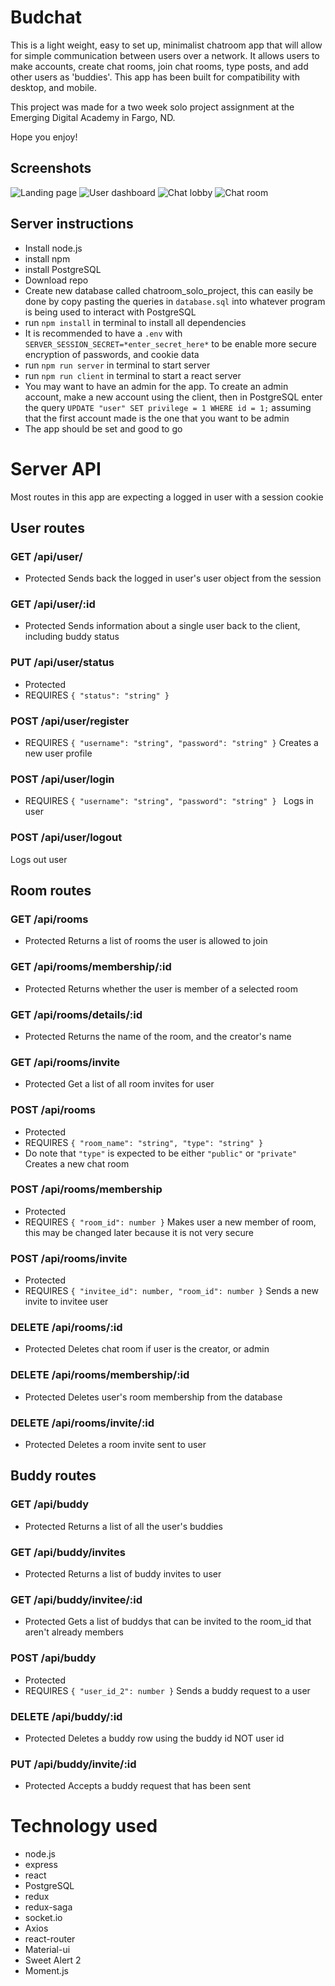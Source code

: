 # Budchat
This is a light weight, easy to set up, minimalist chatroom app that will allow for simple communication between users over a network. It allows users to make accounts, create chat rooms, join chat rooms, type posts, and add other users as 'buddies'. This app has been built for compatibility with desktop, and mobile.

This project was made for a two week solo project assignment at the Emerging Digital Academy in Fargo, ND.

Hope you enjoy!

## Screenshots

![Landing page](./screenshot1.png)
![User dashboard](./screenshot2.png)
![Chat lobby](./screenshot3.png)
![Chat room](./screenshot4.png)

## Server instructions
* Install node.js
* install npm
* install PostgreSQL
* Download repo
* Create new database called chatroom_solo_project, this can easily be done by copy pasting the queries in `database.sql` into whatever program is being used to interact with PostgreSQL
* run `npm install` in terminal to install all dependencies
* It is recommended to have a `.env` with `SERVER_SESSION_SECRET=*enter_secret_here*` to be enable more secure encryption of passwords, and cookie data
* run `npm run server` in terminal to start server
* run `npm run client` in terminal to start a react server
* You may want to have an admin for the app. To create an admin account, make a new account using the client, then in PostgreSQL enter the query `UPDATE "user" SET privilege = 1 WHERE id = 1;` assuming that the first account made is the one that you want to be admin
* The app should be set and good to go

# Server API
Most routes in this app are expecting a logged in user with a session cookie

## User routes

### GET /api/user/
* Protected
Sends back the logged in user's user object from the session

### GET /api/user/:id
* Protected
Sends information about a single user back to the client, including buddy status

### PUT /api/user/status
* Protected
* REQUIRES `{ "status": "string" }`

### POST /api/user/register
* REQUIRES `{ "username": "string", "password": "string" }`
Creates a new user profile

### POST /api/user/login
* REQUIRES `{ "username": "string", "password": "string" } `
Logs in user

### POST /api/user/logout
Logs out user

## Room routes

### GET /api/rooms
* Protected
Returns a list of rooms the user is allowed to join

### GET /api/rooms/membership/:id
* Protected
Returns whether the user is member of a selected room

### GET /api/rooms/details/:id
* Protected
Returns the name of the room, and the creator's name

### GET /api/rooms/invite
* Protected
Get a list of all room invites for user

### POST /api/rooms
* Protected
* REQUIRES `{ "room_name": "string", "type": "string" }`
* Do note that `"type"` is expected to be either `"public"` or `"private"`
Creates a new chat room

### POST /api/rooms/membership
* Protected
* REQUIRES `{ "room_id": number }`
Makes user a new member of room, this may be changed later because it is not very secure

### POST /api/rooms/invite
* Protected
* REQUIRES `{ "invitee_id": number, "room_id": number }`
Sends a new invite to invitee user

### DELETE /api/rooms/:id
* Protected
Deletes chat room if user is the creator, or admin

### DELETE /api/rooms/membership/:id
* Protected
Deletes user's room membership from the database

### DELETE /api/rooms/invite/:id
* Protected
Deletes a room invite sent to user

## Buddy routes

### GET /api/buddy
* Protected
Returns a list of all the user's buddies

### GET /api/buddy/invites
* Protected
Returns a list of buddy invites to user

### GET /api/buddy/invitee/:id
* Protected
Gets a list of buddys that can be invited to the room_id that aren't already members

### POST /api/buddy
* Protected
* REQUIRES `{ "user_id_2": number }`
Sends a buddy request to a user

### DELETE /api/buddy/:id
* Protected
Deletes a buddy row using the buddy id NOT user id

### PUT /api/buddy/invite/:id
* Protected
Accepts a buddy request that has been sent

# Technology used
* node.js
* express
* react
* PostgreSQL
* redux
* redux-saga
* socket.io
* Axios
* react-router
* Material-ui
* Sweet Alert 2
* Moment.js